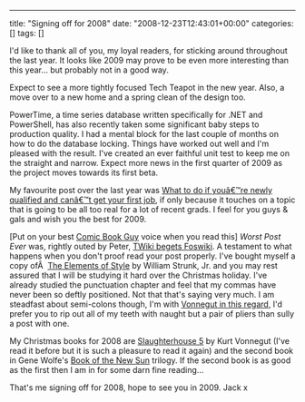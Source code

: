---
title: "Signing off for 2008"
date: "2008-12-23T12:43:01+00:00"
categories: []
tags: []

I'd like to thank all of you, my loyal readers, for sticking around throughout the last year. It looks like 2009 may prove to be even more interesting than this year... but probably not in a good way.

Expect to see a more tightly focused Tech Teapot in the new year. Also, a move over to a new home and a spring clean of the design too.

PowerTime, a time series database written specifically for .NET and PowerShell, has also recently taken some significant baby steps to production quality. I had a mental block for the last couple of months on how to do the database locking. Things have worked out well and I'm pleased with the result. I've created an ever faithful unit test to keep me on the straight and narrow. Expect more news in the first quarter of 2009 as the project moves towards its first beta.

My favourite post over the last year was <a title="Permanent Link to What to do if youâ€™re newly qualified and canâ€™t get your first job" rel="bookmark" href="../what-to-do-if-youre-newly-qualified-and-cant-get-your-first-job/">What to do if youâ€™re newly qualified and canâ€™t get your first job</a>, if only because it touches on a topic that is going to be all too real for a lot of recent grads. I feel for you guys &amp; gals and wish you the best for 2009.

[Put on your best <a href="http://en.wikipedia.org/wiki/Comic_Book_Guy">Comic Book Guy</a> voice when you read this] <em>Worst Post Ever</em> was, rightly outed by Peter, <a title="Permanent Link to TWiki begets Foswiki" rel="bookmark" href="http://techteapot.com/twiki-begets-foswiki/">TWiki begets Foswiki</a>. A testament to what happens when you don't proof read your post properly. I've bought myself a copy ofÂ  <a href="http://www.bartleby.com/141/">The Elements of Style</a> by William Strunk, Jr. and you may rest assured that I will be studying it hard over the Christmas holiday. I've already studied the punctuation chapter and feel that my commas have never been so deftly positioned. Not that that's saying very much. I am steadfast about semi-colons though, I'm with <a href="http://www.quotationspage.com/quote/39857.html">Vonnegut in this regard</a>, I'd prefer you to rip out all of my teeth with naught but a pair of pliers than sully a post with one.

My Christmas books for 2008 are <a href="http://en.wikipedia.org/wiki/Slaughterhouse-Five">Slaughterhouse 5</a> by Kurt Vonnegut (I've read it before but it is such a pleasure to read it again) and the second book in Gene Wolfe's <a href="http://en.wikipedia.org/wiki/The_Book_of_the_New_Sun">Book of the New Sun</a> trilogy. If the second book is as good as the first then I am in for some darn fine reading...

That's me signing off for 2008, hope to see you in 2009. Jack x
